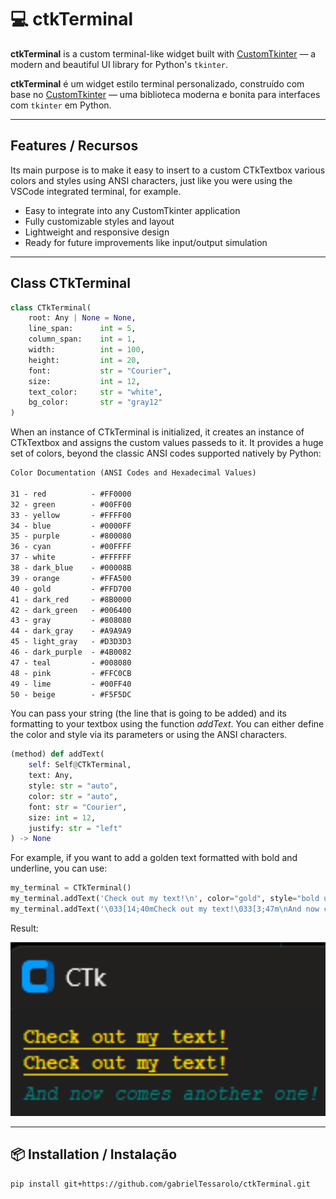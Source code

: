 # 💻 ctkTerminal

**ctkTerminal** is a custom terminal-like widget built with [CustomTkinter](https://github.com/TomSchimansky/CustomTkinter) — a modern and beautiful UI library for Python's `tkinter`.

**ctkTerminal** é um widget estilo terminal personalizado, construído com base no [CustomTkinter](https://github.com/TomSchimansky/CustomTkinter) — uma biblioteca moderna e bonita para interfaces com `tkinter` em Python.

---

## Features / Recursos

Its main purpose is to make it easy to insert to a custom CTkTextbox various colors and styles using ANSI characters, just like you were using the VSCode integrated terminal, for example.

- Easy to integrate into any CustomTkinter application  
- Fully customizable styles and layout  
- Lightweight and responsive design  
- Ready for future improvements like input/output simulation

---

## Class CTkTerminal

```py
class CTkTerminal(
    root: Any | None = None,
    line_span:      int = 5,
    column_span:    int = 1,
    width:          int = 100,
    height:         int = 20,
    font:           str = "Courier",
    size:           int = 12,
    text_color:     str = "white",
    bg_color:       str = "gray12"
) 
```

When an instance of CTkTerminal is initialized, it creates an instance of CTkTextbox and assigns the custom values passeds to it.
It provides a huge set of colors, beyond the classic ANSI codes supported natively by Python:

```txt
Color Documentation (ANSI Codes and Hexadecimal Values)

31 - red          - #FF0000
32 - green        - #00FF00
33 - yellow       - #FFFF00
34 - blue         - #0000FF
35 - purple       - #800080
36 - cyan         - #00FFFF
37 - white        - #FFFFFF
38 - dark_blue    - #00008B
39 - orange       - #FFA500
40 - gold         - #FFD700
41 - dark_red     - #8B0000
42 - dark_green   - #006400
43 - gray         - #808080
44 - dark_gray    - #A9A9A9
45 - light_gray   - #D3D3D3
46 - dark_purple  - #4B0082
47 - teal         - #008080
48 - pink         - #FFC0CB
49 - lime         - #00FF40
50 - beige        - #F5F5DC
```

You can pass your string (the line that is going to be added) and its formatting to your textbox using the function *addText*.
You can either define the color and style via its parameters or using the ANSI characters.

```py
(method) def addText(
    self: Self@CTkTerminal,
    text: Any,
    style: str = "auto",
    color: str = "auto",
    font: str = "Courier",
    size: int = 12,
    justify: str = "left"
) -> None
```

For example, if you want to add a golden text formatted with bold and underline, you can use:
```py
my_terminal = CTkTerminal()
my_terminal.addText('Check out my text!\n', color="gold", style="bold underline") # via parameters
my_terminal.addText('\033[14;40mCheck out my text!\033[3;47m\nAnd now comes another one!') # via ANSI
```

Result:
<p align="center"><img src="assets/demo.png" alt="CTkTerminal demo" width="600"/></p>

---

## 📦 Installation / Instalação

```bash
pip install git+https://github.com/gabrielTessarolo/ctkTerminal.git
